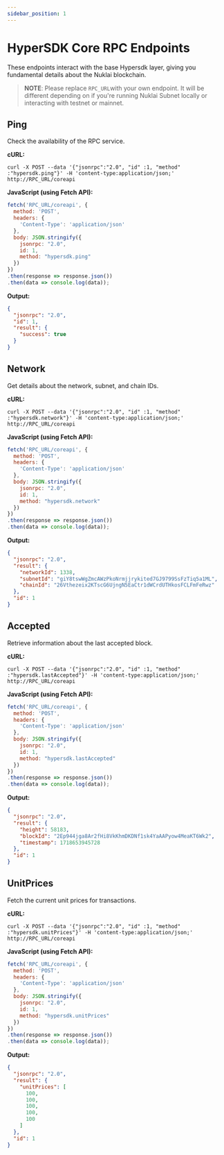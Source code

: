 ```yaml
---
sidebar_position: 1
---
```


# HyperSDK Core RPC Endpoints

These endpoints interact with the base Hypersdk layer, giving you fundamental details about the Nuklai blockchain.

> **NOTE**: Please replace `RPC_URL`with your own endpoint. It will be different depending on if you're running Nuklai Subnet locally or interacting with testnet or mainnet.

## **Ping**

Check the availability of the RPC service.

**cURL:**

```cURL
curl -X POST --data '{"jsonrpc":"2.0", "id" :1, "method" :"hypersdk.ping"}' -H 'content-type:application/json;' http://RPC_URL/coreapi
```

**JavaScript (using Fetch API):**

```js
fetch('RPC_URL/coreapi', {
  method: 'POST',
  headers: {
    'Content-Type': 'application/json'
  },
  body: JSON.stringify({
    jsonrpc: "2.0",
    id: 1,
    method: "hypersdk.ping"
  })
})
.then(response => response.json())
.then(data => console.log(data)); 
```

**Output:**

```json
{
  "jsonrpc": "2.0",
  "id": 1,
  "result": {
    "success": true
  }
}
```

## **Network**

Get details about the network, subnet, and chain IDs.

**cURL:**

```cURL
curl -X POST --data '{"jsonrpc":"2.0", "id" :1, "method" :"hypersdk.network"}' -H 'content-type:application/json;' http://RPC_URL/coreapi
```

**JavaScript (using Fetch API):**

```js
fetch('RPC_URL/coreapi', {
  method: 'POST',
  headers: {
    'Content-Type': 'application/json'
  },
  body: JSON.stringify({
    jsonrpc: "2.0",
    id: 1,
    method: "hypersdk.network"
  })
})
.then(response => response.json())
.then(data => console.log(data)); 
```

**Output:**

```json
{
  "jsonrpc": "2.0",
  "result": {
    "networkId": 1338,
    "subnetId": "giY8tswWgZmcAWzPkoNrmjjrykited7GJ9799SsFzTiq5a1ML",
    "chainId": "26Vthezeix2KTscG6UjngN5EaCtr1dWCrdUTHkosFCLFmFeRwz"
  },
  "id": 1
}
```

## **Accepted**

Retrieve information about the last accepted block.

**cURL:**

```cURL
curl -X POST --data '{"jsonrpc":"2.0", "id" :1, "method" :"hypersdk.lastAccepted"}' -H 'content-type:application/json;' http://RPC_URL/coreapi
```

**JavaScript (using Fetch API):**

```js
fetch('RPC_URL/coreapi', {
  method: 'POST',
  headers: {
    'Content-Type': 'application/json'
  },
  body: JSON.stringify({
    jsonrpc: "2.0",
    id: 1,
    method: "hypersdk.lastAccepted"
  })
})
.then(response => response.json())
.then(data => console.log(data)); 
```

**Output:**

```json
{
  "jsonrpc": "2.0",
  "result": {
    "height": 58183,
    "blockId": "2Ep944jga8Ar2fHi8VkKhmDKDNf1sk4YaAAPyow4MeaKT6Wk2",
    "timestamp": 1718653945728
  },
  "id": 1
}
```

## **UnitPrices**

Fetch the current unit prices for transactions.

**cURL:**

```cURL
curl -X POST --data '{"jsonrpc":"2.0", "id" :1, "method" :"hypersdk.unitPrices"}' -H 'content-type:application/json;' http://RPC_URL/coreapi
```

**JavaScript (using Fetch API):**

```js
fetch('RPC_URL/coreapi', {
  method: 'POST',
  headers: {
    'Content-Type': 'application/json'
  },
  body: JSON.stringify({
    jsonrpc: "2.0",
    id: 1,
    method: "hypersdk.unitPrices"
  })
})
.then(response => response.json())
.then(data => console.log(data)); 
```

**Output:**

```json
{
  "jsonrpc": "2.0",
  "result": {
    "unitPrices": [
      100,
      100,
      100,
      100,
      100
    ]
  },
  "id": 1
}
```